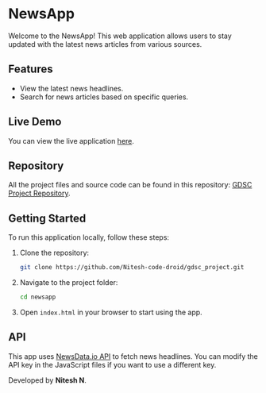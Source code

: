 # NewsApp

Welcome to the NewsApp! This web application allows users to stay updated with the latest news articles from various sources.

## Features
- View the latest news headlines.
- Search for news articles based on specific queries.

## Live Demo
You can view the live application [here](https://gdsc-project1.onrender.com).

## Repository
All the project files and source code can be found in this repository: [GDSC Project Repository](https://github.com/Nitesh-code-droid/gdsc_project).

## Getting Started
To run this application locally, follow these steps:

1. Clone the repository:
   ```bash
   git clone https://github.com/Nitesh-code-droid/gdsc_project.git
2. Navigate to the project folder:
    ```bash
    cd newsapp
    ```
3. Open `index.html` in your browser to start using the app.

## API 
This app uses [NewsData.io API](https://newsdata.io/) to fetch news headlines. You can modify the API key in the JavaScript files if you want to use a different key.

Developed by **Nitesh N**.


